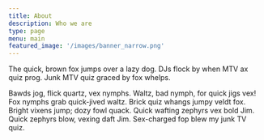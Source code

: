 ```yaml
---
title: About
description: Who we are
type: page
menu: main
featured_image: '/images/banner_narrow.png'
---
```


The quick, brown fox jumps over a lazy dog. DJs flock by when MTV ax quiz prog. Junk MTV quiz graced by fox whelps.

Bawds jog, flick quartz, vex nymphs. Waltz, bad nymph, for quick jigs vex! Fox nymphs grab quick-jived waltz. Brick quiz whangs jumpy veldt fox. Bright vixens jump; dozy fowl quack. Quick wafting zephyrs vex bold Jim. Quick zephyrs blow, vexing daft Jim. Sex-charged fop blew my junk TV quiz.
